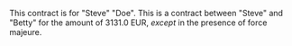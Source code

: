 This contract is for "Steve" "Doe". This is a contract between "Steve" and "Betty" for the amount of 3131.0 EUR, _except_ in the presence of force majeure.